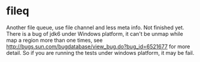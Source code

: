 fileq
=====

Another file queue, use file channel and less meta info. Not finished yet.
There is a bug of jdk6 under Windows platform, it can't be unmap while map a region more than one times, see http://bugs.sun.com/bugdatabase/view_bug.do?bug_id=6521677 for more detail. So if you are running the tests under windows platform, it may be fail.

